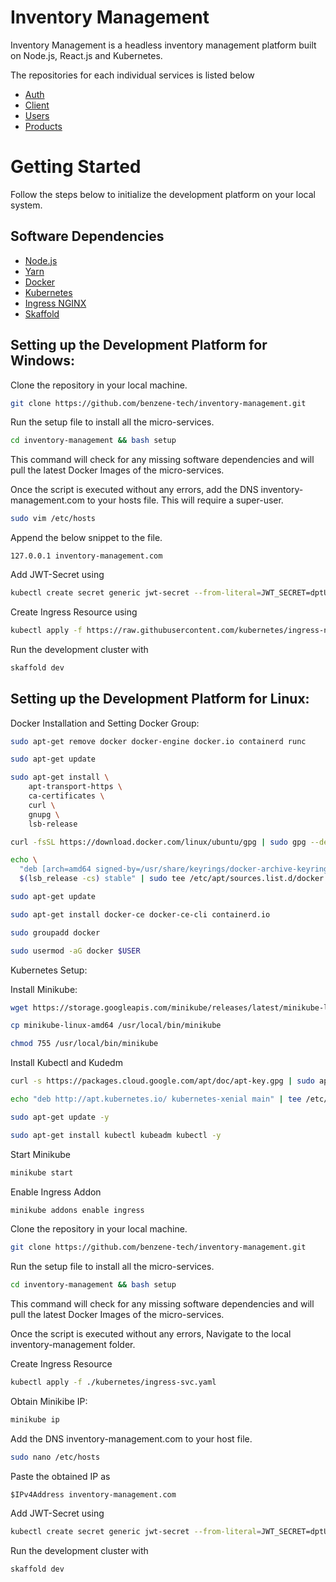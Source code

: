# Inventory Management

Inventory Management is a headless inventory management platform built on Node.js, React.js and Kubernetes.

The repositories for each individual services is listed below
- [Auth](https://github.com/benzene-tech/inventory-management-auth)
- [Client](https://github.com/benzene-tech/inventory-management-client)
- [Users](https://github.com/benzene-tech/inventory-management-users)
- [Products](https://github.com/benzene-tech/inventory-management-products)

# Getting Started

Follow the steps below to initialize the development platform on your local system.

## Software Dependencies

- [Node.js](https://nodejs.org/)
- [Yarn](https://yarnpkg.com/)
- [Docker](https://docker.com/)
- [Kubernetes](https://kubernetes.io/)
- [Ingress NGINX](https://kubernetes.github.io/ingress-nginx/)
- [Skaffold](https://skaffold.dev)

## Setting up the Development Platform for Windows:

Clone the repository in your local machine.

```sh
git clone https://github.com/benzene-tech/inventory-management.git
```

Run the setup file to install all the micro-services.

```sh
cd inventory-management && bash setup
```

This command will check for any missing software dependencies and will pull the latest Docker Images of the micro-services.

Once the script is executed without any errors, add the DNS inventory-management.com to your hosts file. This will require a super-user.

```sh
sudo vim /etc/hosts
```

Append the below snippet to the file.

```
127.0.0.1 inventory-management.com
```

Add JWT-Secret using

```sh
kubectl create secret generic jwt-secret --from-literal=JWT_SECRET=dptUHjXVkKB2TdPy4ZmbPdC2GqTDHQW5
```

Create Ingress Resource using

```sh
kubectl apply -f https://raw.githubusercontent.com/kubernetes/ingress-nginx/controller-v0.46.0/deploy/static/provider/cloud/deploy.yaml
```

Run the development cluster with

```sh
skaffold dev
```

## Setting up the Development Platform for Linux:

Docker Installation and Setting Docker Group:
```sh
sudo apt-get remove docker docker-engine docker.io containerd runc
```

```sh
sudo apt-get update
```

```sh
sudo apt-get install \
    apt-transport-https \
    ca-certificates \
    curl \
    gnupg \
    lsb-release
```

```sh
curl -fsSL https://download.docker.com/linux/ubuntu/gpg | sudo gpg --dearmor -o /usr/share/keyrings/docker-archive-keyring.gpg
```

```sh
echo \
  "deb [arch=amd64 signed-by=/usr/share/keyrings/docker-archive-keyring.gpg] https://download.docker.com/linux/ubuntu \
  $(lsb_release -cs) stable" | sudo tee /etc/apt/sources.list.d/docker.list > /dev/null
```

```sh
sudo apt-get update
```

```sh
sudo apt-get install docker-ce docker-ce-cli containerd.io
```

```sh
sudo groupadd docker
```

```sh
sudo usermod -aG docker $USER
```

Kubernetes Setup:

Install Minikube:
```sh
wget https://storage.googleapis.com/minikube/releases/latest/minikube-linux-amd64
```

```sh
cp minikube-linux-amd64 /usr/local/bin/minikube
```

```sh
chmod 755 /usr/local/bin/minikube
```

Install Kubectl and Kudedm
```sh
curl -s https://packages.cloud.google.com/apt/doc/apt-key.gpg | sudo apt-key add -
```

```sh
echo "deb http://apt.kubernetes.io/ kubernetes-xenial main" | tee /etc/apt/sources.list.d/kubernetes.list
```

```sh
sudo apt-get update -y
```

```sh
sudo apt-get install kubectl kubeadm kubectl -y
```
Start Minikube
```sh
minikube start
```

Enable Ingress Addon

```sh
minikube addons enable ingress
```

Clone the repository in your local machine.

```sh
git clone https://github.com/benzene-tech/inventory-management.git
```

Run the setup file to install all the micro-services.

```sh
cd inventory-management && bash setup
```

This command will check for any missing software dependencies and will pull the latest Docker Images of the micro-services.

Once the script is executed without any errors, Navigate to the local inventory-management folder.

Create Ingress Resource
```sh
kubectl apply -f ./kubernetes/ingress-svc.yaml
```

Obtain Minikibe IP:
```sh
minikube ip
```

Add the DNS inventory-management.com to your host file.
```sh
sudo nano /etc/hosts
```

Paste the obtained IP as
```
$IPv4Address inventory-management.com
```

Add JWT-Secret using
```sh
kubectl create secret generic jwt-secret --from-literal=JWT_SECRET=dptUHjXVkKB2TdPy4ZmbPdC2GqTDHQW5
```

Run the development cluster with
```sh
skaffold dev
```

